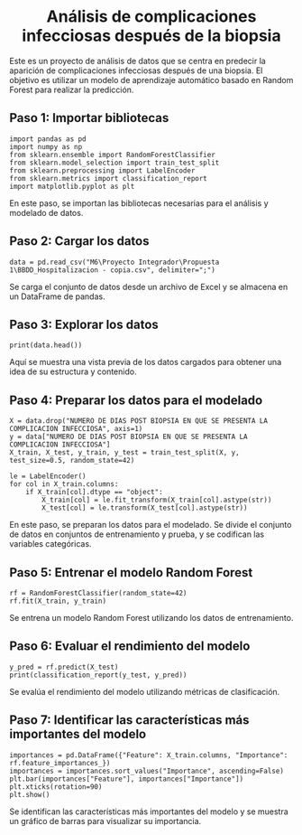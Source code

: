 <h1 align="center">Análisis de complicaciones infecciosas después de la biopsia</h1>

<p>Este es un proyecto de análisis de datos que se centra en predecir la aparición de complicaciones infecciosas después de una biopsia. El objetivo es utilizar un modelo de aprendizaje automático basado en Random Forest para realizar la predicción.</p>

<h2>Paso 1: Importar bibliotecas</h2>

<pre><code>import pandas as pd
import numpy as np
from sklearn.ensemble import RandomForestClassifier
from sklearn.model_selection import train_test_split
from sklearn.preprocessing import LabelEncoder
from sklearn.metrics import classification_report
import matplotlib.pyplot as plt
</code></pre>

<p>En este paso, se importan las bibliotecas necesarias para el análisis y modelado de datos.</p>

<h2>Paso 2: Cargar los datos</h2>

<pre><code>data = pd.read_csv("M6\Proyecto Integrador\Propuesta 1\BBDD_Hospitalizacion - copia.csv", delimiter=";")
</code></pre>

<p>Se carga el conjunto de datos desde un archivo de Excel y se almacena en un DataFrame de pandas.</p>

<h2>Paso 3: Explorar los datos</h2>

<pre><code>print(data.head())
</code></pre>

<p>Aquí se muestra una vista previa de los datos cargados para obtener una idea de su estructura y contenido.</p>

<h2>Paso 4: Preparar los datos para el modelado</h2>

<pre><code>X = data.drop("NUMERO DE DIAS POST BIOPSIA EN QUE SE PRESENTA LA COMPLICACION INFECCIOSA", axis=1)
y = data["NUMERO DE DIAS POST BIOPSIA EN QUE SE PRESENTA LA COMPLICACION INFECCIOSA"]
X_train, X_test, y_train, y_test = train_test_split(X, y, test_size=0.5, random_state=42)

le = LabelEncoder()
for col in X_train.columns:
    if X_train[col].dtype == "object":
        X_train[col] = le.fit_transform(X_train[col].astype(str))
        X_test[col] = le.transform(X_test[col].astype(str))
</code></pre>

<p>En este paso, se preparan los datos para el modelado. Se divide el conjunto de datos en conjuntos de entrenamiento y prueba, y se codifican las variables categóricas.</p>

<h2>Paso 5: Entrenar el modelo Random Forest</h2>

<pre><code>rf = RandomForestClassifier(random_state=42)
rf.fit(X_train, y_train)
</code></pre>

<p>Se entrena un modelo Random Forest utilizando los datos de entrenamiento.</p>

<h2>Paso 6: Evaluar el rendimiento del modelo</h2>

<pre><code>y_pred = rf.predict(X_test)
print(classification_report(y_test, y_pred))
</code></pre>

<p>Se evalúa el rendimiento del modelo utilizando métricas de clasificación.</p>

<h2>Paso 7: Identificar las características más importantes del modelo</h2>

<pre><code>importances = pd.DataFrame({"Feature": X_train.columns, "Importance": rf.feature_importances_})
importances = importances.sort_values("Importance", ascending=False)
plt.bar(importances["Feature"], importances["Importance"])
plt.xticks(rotation=90)
plt.show()
</code></pre>

<p>Se identifican las características más importantes del modelo y se muestra un gráfico de barras para visualizar su importancia.</p>

